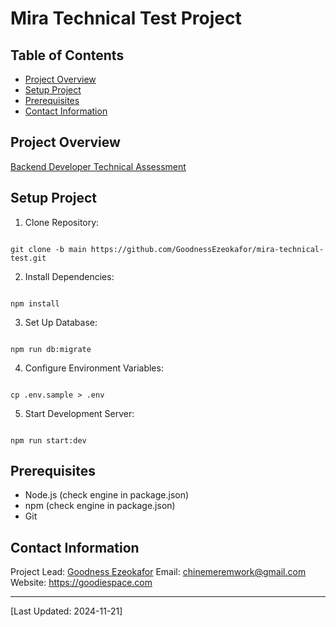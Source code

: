 # Mira Technical Test Project

## Table of Contents

- [Project Overview](#project-overview)
- [Setup Project](#setup-project)
- [Prerequisites](#prerequisites)
- [Contact Information](#contact-information)

## Project Overview

[Backend Developer Technical Assessment](https://miraapp.notion.site/Backend-Developer-Technical-Assessment-a954df277ad34772a261ddfe2dd7210c)

## Setup Project

1. Clone Repository:

```

git clone -b main https://github.com/GoodnessEzeokafor/mira-technical-test.git

```

2. Install Dependencies:

```

npm install

```

3. Set Up Database:

```

npm run db:migrate

```

4. Configure Environment Variables:

```

cp .env.sample > .env

```

5. Start Development Server:

```

npm run start:dev

```

## Prerequisites

- Node.js (check engine in package.json)
- npm (check engine in package.json)
- Git

## Contact Information

Project Lead: [Goodness Ezeokafor](https://github.com/GoodnessEzeokafor)
Email: chinemeremwork@gmail.com
Website: https://goodiespace.com

---

[Last Updated: 2024-11-21]
